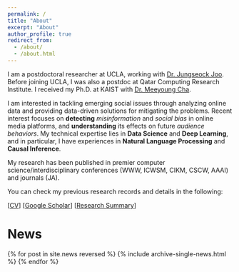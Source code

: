```yaml
---
permalink: /
title: "About"
excerpt: "About"
author_profile: true
redirect_from:
  - /about/
  - /about.html
---
```


I am a postdoctoral researcher at UCLA, working with [Dr. Jungseock Joo](http://jsjoo.com).
Before joining UCLA, I was also a postdoc at Qatar Computing Research Institute. I received my Ph.D. at KAIST with [Dr. Meeyoung Cha](https://ds.ibs.re.kr/index.php/ci/).

I am interested in tackling emerging social issues through analyzing online data and providing data-driven solutions for mitigating the problems. Recent interest focuses on **detecting** *misinformation* and *social bias* in online media platforms, and **understanding** its effects on future *audience behaviors*. 
My technical expertise lies in **Data Science** and **Deep Learning**, and in particular, I have experiences in **Natural Language Processing** and **Causal Inference**.

My research has been published in premier computer science/interdisciplinary conferences (WWW, ICWSM, CIKM, CSCW, AAAI) and journals (JA). 
 
You can check my previous research records and details in the following:

[[CV](/files/Kunwoo_CV.pdf)]
[[Google Scholar](https://scholar.google.com/citations?user=xiZ1ImoAAAAJ)] 
[[Research Summary](https://bywords.github.io/research/)]




# News

{% for post in site.news reversed %}
  {% include archive-single-news.html %}
{% endfor %}
